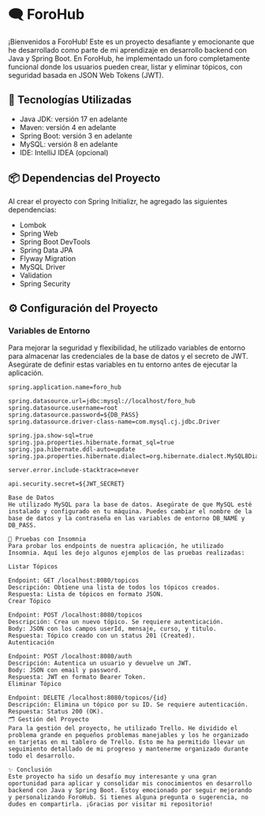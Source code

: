 # 🗨️ ForoHub

¡Bienvenidos a ForoHub! Este es un proyecto desafiante y emocionante que he desarrollado como parte de mi aprendizaje en desarrollo backend con Java y Spring Boot. En ForoHub, he implementado un foro completamente funcional donde los usuarios pueden crear, listar y eliminar tópicos, con seguridad basada en JSON Web Tokens (JWT).

## 🚀 Tecnologías Utilizadas

- Java JDK: versión 17 en adelante
- Maven: versión 4 en adelante
- Spring Boot: versión 3 en adelante
- MySQL: versión 8 en adelante
- IDE: IntelliJ IDEA (opcional)

## 📦 Dependencias del Proyecto

Al crear el proyecto con Spring Initializr, he agregado las siguientes dependencias:

- Lombok
- Spring Web
- Spring Boot DevTools
- Spring Data JPA
- Flyway Migration
- MySQL Driver
- Validation
- Spring Security

## ⚙️ Configuración del Proyecto

### Variables de Entorno

Para mejorar la seguridad y flexibilidad, he utilizado variables de entorno para almacenar las credenciales de la base de datos y el secreto de JWT. Asegúrate de definir estas variables en tu entorno antes de ejecutar la aplicación.

```properties
spring.application.name=foro_hub

spring.datasource.url=jdbc:mysql://localhost/foro_hub
spring.datasource.username=root
spring.datasource.password=${DB_PASS}
spring.datasource.driver-class-name=com.mysql.cj.jdbc.Driver

spring.jpa.show-sql=true
spring.jpa.properties.hibernate.format_sql=true
spring.jpa.hibernate.ddl-auto=update
spring.jpa.properties.hibernate.dialect=org.hibernate.dialect.MySQL8Dialect

server.error.include-stacktrace=never

api.security.secret=${JWT_SECRET}

Base de Datos
He utilizado MySQL para la base de datos. Asegúrate de que MySQL esté instalado y configurado en tu máquina. Puedes cambiar el nombre de la base de datos y la contraseña en las variables de entorno DB_NAME y DB_PASS.

🧪 Pruebas con Insomnia
Para probar los endpoints de nuestra aplicación, he utilizado Insomnia. Aquí les dejo algunos ejemplos de las pruebas realizadas:

Listar Tópicos

Endpoint: GET /localhost:8080/topicos
Descripción: Obtiene una lista de todos los tópicos creados.
Respuesta: Lista de tópicos en formato JSON.
Crear Tópico

Endpoint: POST /localhost:8080/topicos
Descripción: Crea un nuevo tópico. Se requiere autenticación.
Body: JSON con los campos userId, mensaje, curso, y titulo.
Respuesta: Tópico creado con un status 201 (Created).
Autenticación

Endpoint: POST /localhost:8080/auth
Descripción: Autentica un usuario y devuelve un JWT.
Body: JSON con email y password.
Respuesta: JWT en formato Bearer Token.
Eliminar Tópico

Endpoint: DELETE /localhost:8080/topicos/{id}
Descripción: Elimina un tópico por su ID. Se requiere autenticación.
Respuesta: Status 200 (OK).
🗂️ Gestión del Proyecto
Para la gestión del proyecto, he utilizado Trello. He dividido el problema grande en pequeños problemas manejables y los he organizado en tarjetas en mi tablero de Trello. Esto me ha permitido llevar un seguimiento detallado de mi progreso y mantenerme organizado durante todo el desarrollo.

✨ Conclusión
Este proyecto ha sido un desafío muy interesante y una gran oportunidad para aplicar y consolidar mis conocimientos en desarrollo backend con Java y Spring Boot. Estoy emocionado por seguir mejorando y personalizando ForoHub. Si tienes alguna pregunta o sugerencia, no dudes en compartirla. ¡Gracias por visitar mi repositorio!
